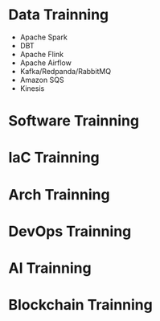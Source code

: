 # Data Trainning

- Apache Spark
- DBT
- Apache Flink
- Apache Airflow
- Kafka/Redpanda/RabbitMQ
- Amazon SQS
- Kinesis

# Software Trainning

# IaC Trainning

# Arch Trainning

# DevOps Trainning

# AI Trainning

# Blockchain Trainning
